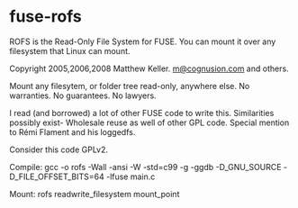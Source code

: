 fuse-rofs
=========

ROFS is the Read-Only File System for FUSE. You can mount it over any filesystem that Linux can mount.

Copyright 2005,2006,2008 Matthew Keller. m@cognusion.com and others.

Mount any filesytem, or folder tree read-only, anywhere else.
No warranties. No guarantees. No lawyers.

I read (and borrowed) a lot of other FUSE code to write this. 
Similarities possibly exist- Wholesale reuse as well of other GPL code.
Special mention to Rémi Flament and his loggedfs.

Consider this code GPLv2.

Compile: gcc -o rofs -Wall -ansi -W -std=c99 -g -ggdb -D_GNU_SOURCE -D_FILE_OFFSET_BITS=64 -lfuse main.c

Mount: rofs readwrite_filesystem mount_point

